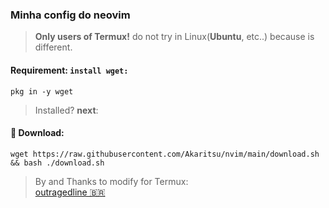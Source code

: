 ### Minha config do neovim 
> **Only users of Termux!** do not try in Linux(__Ubuntu__, etc..) because is different.

#### Requirement: ```install wget:```
    pkg in -y wget
> Installed? **next**:

#### 🥥 Download:
    wget https://raw.githubusercontent.com/Akaritsu/nvim/main/download.sh && bash ./download.sh
> By and Thanks to modify for Termux:<br>[outragedline 🇧🇷](https://github.com/outragedline/neovim-termux)

